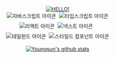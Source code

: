 <div align="center">
  
  <a href="https://git.io/typing-svg">
    <img align="center" src="https://readme-typing-svg.demolab.com/?lines=Hello!👋" alt="HELLO!">
  </a>
  <br/>
  <div style="width: 300px; margin: auto; display: flex; flex-wrap: wrap; justify-content: center; gap: 8px;">
    <img src="https://img.shields.io/badge/JavaScript-F7DF1E?style=for-the-badge&logo=JavaScript&logoColor=white" alt="자바스크립트 아이콘">
    <img src="https://img.shields.io/badge/TypeScript-007ACC?style=for-the-badge&logo=typescript&logoColor=white" alt="타입스크립트 아이콘">
    <img src="https://img.shields.io/badge/React-20232A?style=for-the-badge&logo=react&logoColor=61DAFB" alt="리액트 아이콘">
    <img src="https://img.shields.io/badge/Next.js-000?logo=nextdotjs&logoColor=fff&style=for-the-badge" alt="넥스트 아이콘">
    <br/>
    <img src="https://img.shields.io/badge/Tailwind_CSS-38B2AC?style=for-the-badge&logo=tailwind-css&logoColor=white" alt="테일윈드 아이콘">
    <img src="https://img.shields.io/badge/styled--components-DB7093?style=for-the-badge&logo=styled-components&logoColor=white" alt="스타일드 컴포넌트 아이콘">
  </div>
  <br/>
  <a href="https://github.com/anuraghazra/github-readme-stats">
    <img src="https://github-readme-stats.vercel.app/api?username=choi-youngsun&theme=blue-green" alt="Youngsun's github stats">
  </a>
</div>
